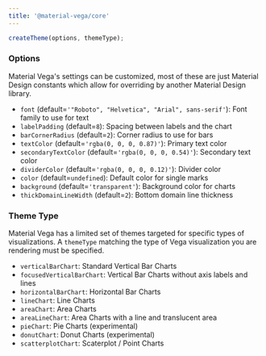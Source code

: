 ```yaml
---
title: '@material-vega/core'
---
```


```js
createTheme(options, themeType);
```

### Options

Material Vega's settings can be customized, most of these are just Material Design constants which allow for overriding by another Material Design library.

- `font` (default=`'"Roboto", "Helvetica", "Arial", sans-serif'`): Font family to use for text
- `labelPadding` (default=`8`): Spacing between labels and the chart
- `barCornerRadius` (default=`2`): Corner radius to use for bars
- `textColor` (default=`'rgba(0, 0, 0, 0.87)'`): Primary text color
- `secondaryTextColor` (default=`'rgba(0, 0, 0, 0.54)'`): Secondary text color
- `dividerColor` (default=`'rgba(0, 0, 0, 0.12)'`): Divider color
- `color` (default=`undefined`): Default color for single marks
- `background` (default=`'transparent'`): Background color for charts
- `thickDomainLineWidth` (default=`2`): Bottom domain line thickness

### Theme Type

Material Vega has a limited set of themes targeted for specific types of visualizations. A `themeType` matching the type of Vega visualization you are rendering must be specified.

- `verticalBarChart`: Standard Vertical Bar Charts
- `focusedVerticalBarChart`: Vertical Bar Charts without axis labels and lines
- `horizontalBarChart`: Horizontal Bar Charts
- `lineChart`: Line Charts
- `areaChart`: Area Charts
- `areaLineChart`: Area Charts with a line and translucent area
- `pieChart`: Pie Charts (experimental)
- `donutChart`: Donut Charts (experimental)
- `scatterplotChart`: Scaterplot / Point Charts
